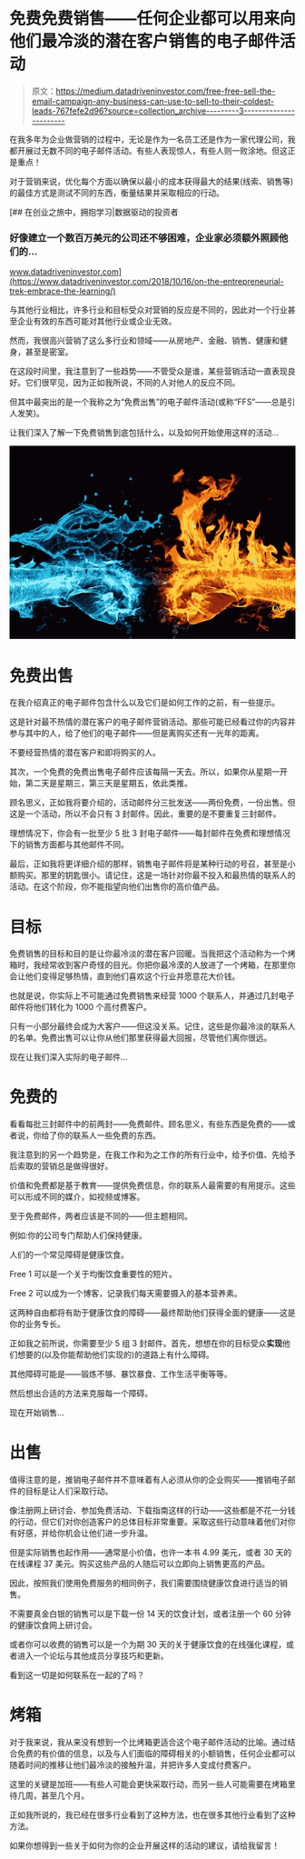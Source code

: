 # 免费免费销售——任何企业都可以用来向他们最冷淡的潜在客户销售的电子邮件活动

> 原文：<https://medium.datadriveninvestor.com/free-free-sell-the-email-campaign-any-business-can-use-to-sell-to-their-coldest-leads-767fefe2d96?source=collection_archive---------3----------------------->

在我多年为企业做营销的过程中，无论是作为一名员工还是作为一家代理公司，我都开展过无数不同的电子邮件活动。有些人表现惊人，有些人则一败涂地。但这正是重点！

对于营销来说，优化每个方面以确保以最小的成本获得最大的结果(线索、销售等)的最佳方式是测试不同的东西，衡量结果并采取相应的行动。

[](https://www.datadriveninvestor.com/2018/10/16/on-the-entrepreneurial-trek-embrace-the-learning/) [## 在创业之旅中，拥抱学习|数据驱动的投资者

### 好像建立一个数百万美元的公司还不够困难，企业家必须额外照顾他们的…

www.datadriveninvestor.com](https://www.datadriveninvestor.com/2018/10/16/on-the-entrepreneurial-trek-embrace-the-learning/) 

与其他行业相比，许多行业和目标受众对营销的反应是不同的，因此对一个行业甚至企业有效的东西可能对其他行业或企业无效。

然而，我很高兴营销了这么多行业和领域——从房地产、金融、销售、健康和健身，甚至是密室。

在这段时间里，我注意到了一些趋势——不管受众是谁，某些营销活动一直表现良好。它们很罕见，因为正如我所说，不同的人对他人的反应不同。

但其中最突出的是一个我称之为“免费出售”的电子邮件活动(或称“FFS”——总是引人发笑)。

让我们深入了解一下免费销售到底包括什么，以及如何开始使用这样的活动…

![](img/ccfcd4e3cec673bdb6424302b59970bc.png)

# 免费出售

在我介绍真正的电子邮件包含什么以及它们是如何工作的之前，有一些提示。

这是针对最不热情的潜在客户的电子邮件营销活动。那些可能已经看过你的内容并参与其中的人，给了他们的电子邮件——但是离购买还有一光年的距离。

不要经营热情的潜在客户和即将购买的人。

其次，一个免费的免费出售电子邮件应该每隔一天去。所以，如果你从星期一开始，第二天是星期三，第三天是星期五，依此类推。

顾名思义，正如我将要介绍的，活动邮件分三批发送——两份免费，一份出售。但这是一个活动，所以不会只有 3 封邮件。因此，重要的是不要重复三封邮件。

理想情况下，你会有一批至少 5 批 3 封电子邮件——每封邮件在免费和理想情况下的销售方面都与其他邮件不同。

最后，正如我将更详细介绍的那样，销售电子邮件将是某种行动的号召，甚至是小额购买。那里的钥匙很小。请记住，这是一场针对你最不投入和最热情的联系人的活动。在这个阶段，你不能指望向他们出售你的高价值产品。

# 目标

免费销售的目标和目的是让你最冷淡的潜在客户回暖。当我把这个活动称为一个烤箱时，我经常收到客户奇怪的目光。你把你最冷漠的人放进了一个烤箱，在那里你会让他们变得足够热情，直到他们喜欢这个行业并愿意花大价钱。

也就是说，你实际上不可能通过免费销售来经营 1000 个联系人，并通过几封电子邮件将他们转化为 1000 个高付费客户。

只有一小部分最终会成为大客户——但这没关系。记住，这些是你最冷淡的联系人的名单。免费出售可以让你从他们那里获得最大回报，尽管他们离你很远。

现在让我们深入实际的电子邮件…

# 免费的

看看每批三封邮件中的前两封——免费邮件。顾名思义，有些东西是免费的——或者说，你给了你的联系人一些免费的东西。

我注意到的另一个趋势是，在我工作和为之工作的所有行业中，给予价值、先给予后索取的营销总是做得很好。

价值和免费都是基于教育——提供免费信息，你的联系人最需要的有用提示。这些可以形成不同的媒介，如视频或博客。

至于免费邮件，两者应该是不同的——但主题相同。

例如:你的公司专门帮助人们保持健康。

人们的一个常见障碍是健康饮食。

Free 1 可以是一个关于均衡饮食重要性的短片。

Free 2 可以成为一个博客，记录我们每天需要摄入的基本营养素。

这两种自由都将有助于健康饮食的障碍——最终帮助他们获得全面的健康——这是你的业务专长。

正如我之前所说，你需要至少 5 组 3 封邮件。首先，想想在你的目标受众**实现**他们想要的(以及你能帮助他们实现的)的道路上有什么障碍。

其他障碍可能是——锻炼不够、暴饮暴食、工作生活平衡等等。

然后想出合适的方法来克服每一个障碍。

现在开始销售…

# 出售

值得注意的是，推销电子邮件并不意味着有人必须从你的企业购买——推销电子邮件的目标是让人们采取行动。

像注册网上研讨会、参加免费活动、下载指南这样的行动——这些都是不花一分钱的行动，但它们对你创造客户的总体目标非常重要。采取这些行动意味着他们对你有好感，并给你机会让他们进一步升温。

但是实际销售也起作用——通常是小价值，也许一本书 4.99 美元，或者 30 天的在线课程 37 美元。购买这些产品的人随后可以立即向上销售更高的产品。

因此，按照我们使用免费服务的相同例子，我们需要围绕健康饮食进行适当的销售。

不需要真金白银的销售可以是下载一份 14 天的饮食计划，或者注册一个 60 分钟的健康饮食网上研讨会。

或者你可以收费的销售可以是一个为期 30 天的关于健康饮食的在线强化课程，或者进入一个论坛与其他成员分享技巧和更新。

看到这一切是如何联系在一起的了吗？

# 烤箱

对于我来说，我从来没有想到一个比烤箱更适合这个电子邮件活动的比喻。通过结合免费的有价值的信息，以及与人们面临的障碍相关的小额销售，任何企业都可以随着时间的推移让他们最冷淡的接触升温，并把许多人变成付费客户。

这里的关键是加班——有些人可能会更快采取行动，而另一些人可能需要在烤箱里待几周，甚至几个月。

正如我所说的，我已经在很多行业看到了这种方法，也在很多其他行业看到了这种方法。

如果你想得到一些关于如何为你的企业开展这样的活动的建议，请给我留言！